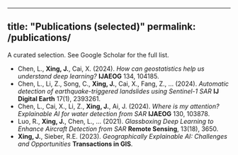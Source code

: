 
---
title: "Publications (selected)"
permalink: /publications/
---

A curated selection. See Google Scholar for the full list.

- Chen, L., **Xing, J.**, Cai, X. (2024). *How can geostatistics help us understand deep learning?* **IJAEOG** 134, 104185.
- Chen, L., Li, Z., Song, C., **Xing, J.**, Cai, X., Fang, Z., ... (2024). *Automatic detection of earthquake-triggered landslides using Sentinel-1 SAR* **IJ Digital Earth** 17(1), 2393261.
- Chen, L., Cai, X., Li, Z., **Xing, J.**, Ai, J. (2024). *Where is my attention? Explainable AI for water detection from SAR* **IJAEOG** 130, 103878.
- Luo, R., **Xing, J.**, Chen, L., ... (2021). *Glassboxing Deep Learning to Enhance Aircraft Detection from SAR* **Remote Sensing**, 13(18), 3650.
- **Xing, J.**, Sieber, R.E. (2023). *Geographically Explainable AI: Challenges and Opportunities* **Transactions in GIS**.
